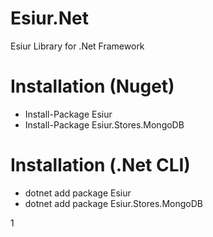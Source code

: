 # Esiur.Net

Esiur Library for .Net Framework

# Installation (Nuget)

- Install-Package Esiur
- Install-Package Esiur.Stores.MongoDB

# Installation (.Net CLI)
- dotnet add package Esiur
- dotnet add package Esiur.Stores.MongoDB

1
